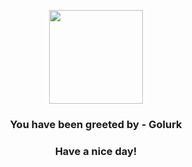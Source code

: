 <p align="center">
            <img src="https://raw.githubusercontent.com/PokeAPI/sprites/master/sprites/pokemon/623.png" width="150" height="150">
          </p>
          <h3 align="center">You have been greeted by - <b>Golurk</b></h3>
          <h3 align="center">Have a nice day!</h3>
        